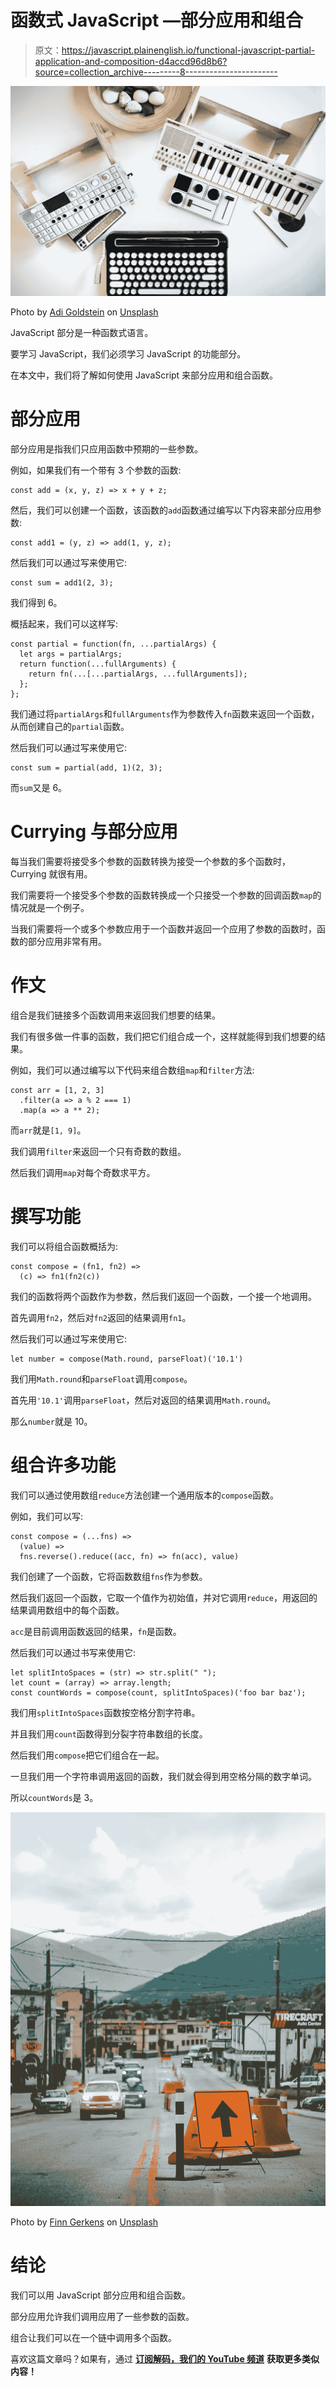 # 函数式 JavaScript —部分应用和组合

> 原文：<https://javascript.plainenglish.io/functional-javascript-partial-application-and-composition-d4accd96d8b6?source=collection_archive---------8----------------------->

![](img/0ba1a18d58cf9ec09a6433777154a4a8.png)

Photo by [Adi Goldstein](https://unsplash.com/@adigold1?utm_source=medium&utm_medium=referral) on [Unsplash](https://unsplash.com?utm_source=medium&utm_medium=referral)

JavaScript 部分是一种函数式语言。

要学习 JavaScript，我们必须学习 JavaScript 的功能部分。

在本文中，我们将了解如何使用 JavaScript 来部分应用和组合函数。

# 部分应用

部分应用是指我们只应用函数中预期的一些参数。

例如，如果我们有一个带有 3 个参数的函数:

```
const add = (x, y, z) => x + y + z;
```

然后，我们可以创建一个函数，该函数的`add`函数通过编写以下内容来部分应用参数:

```
const add1 = (y, z) => add(1, y, z);
```

然后我们可以通过写来使用它:

```
const sum = add1(2, 3);
```

我们得到 6。

概括起来，我们可以这样写:

```
const partial = function(fn, ...partialArgs) {
  let args = partialArgs;
  return function(...fullArguments) {
    return fn(...[...partialArgs, ...fullArguments]);
  };
};
```

我们通过将`partialArgs`和`fullArguments`作为参数传入`fn`函数来返回一个函数，从而创建自己的`partial`函数。

然后我们可以通过写来使用它:

```
const sum = partial(add, 1)(2, 3);
```

而`sum`又是 6。

# Currying 与部分应用

每当我们需要将接受多个参数的函数转换为接受一个参数的多个函数时，Currying 就很有用。

我们需要将一个接受多个参数的函数转换成一个只接受一个参数的回调函数`map`的情况就是一个例子。

当我们需要将一个或多个参数应用于一个函数并返回一个应用了参数的函数时，函数的部分应用非常有用。

# 作文

组合是我们链接多个函数调用来返回我们想要的结果。

我们有很多做一件事的函数，我们把它们组合成一个，这样就能得到我们想要的结果。

例如，我们可以通过编写以下代码来组合数组`map`和`filter`方法:

```
const arr = [1, 2, 3]
  .filter(a => a % 2 === 1)
  .map(a => a ** 2);
```

而`arr`就是`[1, 9]`。

我们调用`filter`来返回一个只有奇数的数组。

然后我们调用`map`对每个奇数求平方。

# 撰写功能

我们可以将组合函数概括为:

```
const compose = (fn1, fn2) =>
  (c) => fn1(fn2(c))
```

我们的函数将两个函数作为参数，然后我们返回一个函数，一个接一个地调用。

首先调用`fn2`，然后对`fn2`返回的结果调用`fn1`。

然后我们可以通过写来使用它:

```
let number = compose(Math.round, parseFloat)('10.1')
```

我们用`Math.round`和`parseFloat`调用`compose`。

首先用`'10.1'`调用`parseFloat`，然后对返回的结果调用`Math.round`。

那么`number`就是 10。

# 组合许多功能

我们可以通过使用数组`reduce`方法创建一个通用版本的`compose`函数。

例如，我们可以写:

```
const compose = (...fns) =>
  (value) =>
  fns.reverse().reduce((acc, fn) => fn(acc), value)
```

我们创建了一个函数，它将函数数组`fns`作为参数。

然后我们返回一个函数，它取一个值作为初始值，并对它调用`reduce`，用返回的结果调用数组中的每个函数。

`acc`是目前调用函数返回的结果，`fn`是函数。

然后我们可以通过书写来使用它:

```
let splitIntoSpaces = (str) => str.split(" ");
let count = (array) => array.length;
const countWords = compose(count, splitIntoSpaces)('foo bar baz');
```

我们用`splitIntoSpaces`函数按空格分割字符串。

并且我们用`count`函数得到分裂字符串数组的长度。

然后我们用`compose`把它们组合在一起。

一旦我们用一个字符串调用返回的函数，我们就会得到用空格分隔的数字单词。

所以`countWords`是 3。

![](img/929618820aa52d0c6b933f211e8759aa.png)

Photo by [Finn Gerkens](https://unsplash.com/@finnsn?utm_source=medium&utm_medium=referral) on [Unsplash](https://unsplash.com?utm_source=medium&utm_medium=referral)

# 结论

我们可以用 JavaScript 部分应用和组合函数。

部分应用允许我们调用应用了一些参数的函数。

组合让我们可以在一个链中调用多个函数。

喜欢这篇文章吗？如果有，通过 [**订阅解码，我们的 YouTube 频道**](https://www.youtube.com/channel/UCtipWUghju290NWcn8jhyAw?sub_confirmation=true) **获取更多类似内容！**